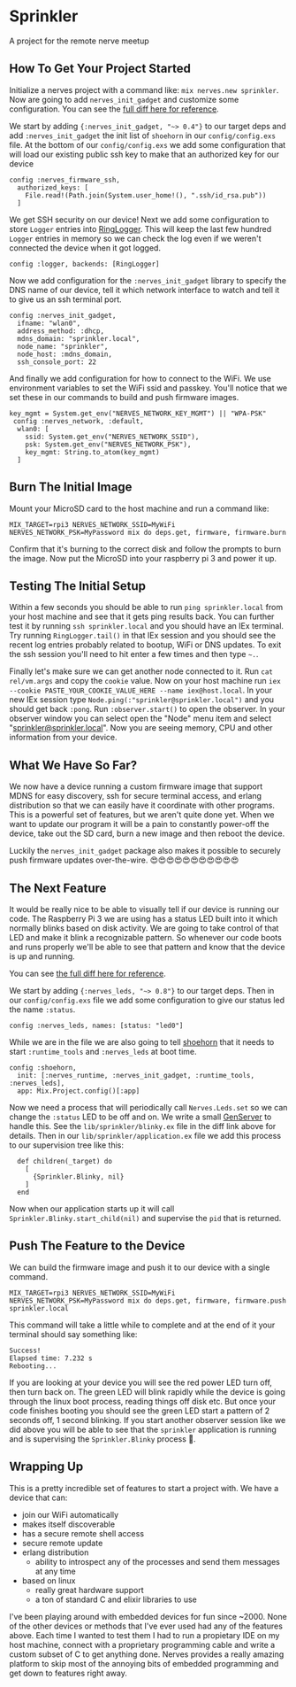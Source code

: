 # Sprinkler

A project for the remote nerve meetup

## How To Get Your Project Started

Initialize a nerves project with a command like: `mix nerves.new sprinkler`.
Now are going to add `nerves_init_gadget` and customize some configuration.
You can see the [full diff here for reference](https://github.com/mmmries/sprinkler/compare/db25c00ced4eb1a627373c2b2229df67ac303887...bab60a8947c9142ef5987b1a0c86003eb320403b).

We start by adding `{:nerves_init_gadget, "~> 0.4"}` to our target deps and add `:nerves_init_gadget` the init list of `shoehorn` in our `config/config.exs` file.
At the bottom of our `config/config.exs` we add some configuration that will load our existing public ssh key to make that an authorized key for our device

```
config :nerves_firmware_ssh,
  authorized_keys: [
    File.read!(Path.join(System.user_home!(), ".ssh/id_rsa.pub"))
  ]
```

We get SSH security on our device!
Next we add some configuration to store `Logger` entries into [RingLogger](https://hex.pm/packages/ring_logger).
This will keep the last few hundred `Logger` entries in memory so we can check the log even if we weren't connected the device when it got logged.

```
config :logger, backends: [RingLogger]
```

Now we add configuration for the `:nerves_init_gadget` library to specify the DNS name of our device, tell it which network interface to watch and tell it to give us an ssh terminal port.

```
config :nerves_init_gadget,
  ifname: "wlan0",
  address_method: :dhcp,
  mdns_domain: "sprinkler.local",
  node_name: "sprinkler",
  node_host: :mdns_domain,
  ssh_console_port: 22
```

And finally we add configuration for how to connect to the WiFi.
We use environment variables to set the WiFi ssid and passkey.
You'll notice that we set these in our commands to build and push firmware images.

```
key_mgmt = System.get_env("NERVES_NETWORK_KEY_MGMT") || "WPA-PSK"
 config :nerves_network, :default,
  wlan0: [
    ssid: System.get_env("NERVES_NETWORK_SSID"),
    psk: System.get_env("NERVES_NETWORK_PSK"),
    key_mgmt: String.to_atom(key_mgmt)
  ]
```

## Burn The Initial Image

Mount your MicroSD card to the host machine and run a command like:

```
MIX_TARGET=rpi3 NERVES_NETWORK_SSID=MyWiFi NERVES_NETWORK_PSK=MyPassword mix do deps.get, firmware, firmware.burn
```

Confirm that it's burning to the correct disk and follow the prompts to burn the image.
Now put the MicroSD into your raspberry pi 3 and power it up.

## Testing The Initial Setup

Within a few seconds you should be able to run `ping sprinkler.local` from your host machine and see that it gets ping results back.
You can further test it by running `ssh sprinkler.local` and you should have an IEx terminal.
Try running `RingLogger.tail()` in that IEx session and you should see the recent log entries probably related to bootup, WiFi or DNS updates.
To exit the ssh session you'll need to hit enter a few times and then type `~.`.

Finally let's make sure we can get another node connected to it.
Run `cat rel/vm.args` and copy the `cookie` value.
Now on your host machine run `iex --cookie PASTE_YOUR_COOKIE_VALUE_HERE --name iex@host.local`.
In your new IEx session type `Node.ping(:"sprinkler@sprinkler.local")` and you should get back `:pong`.
Run `:observer.start()` to open the observer.
In your observer window you can select open the "Node" menu item and select "sprinkler@sprinkler.local".
Now you are seeing memory, CPU and other information from your device.

## What We Have So Far?

We now have a device running a custom firmware image that support MDNS for easy discovery, ssh for secure terminal access, and erlang distribution so that we can easily have it coordinate with other programs.
This is a powerful set of features, but we aren't quite done yet.
When we want to update our program it will be a pain to constantly power-off the device, take out the SD card, burn a new image and then reboot the device.

Luckily the `nerves_init_gadget` package also makes it possible to securely push firmware updates over-the-wire.
😍😍😍😍😍😍😍😍😍😍😍

## The Next Feature

It would be really nice to be able to visually tell if our device is running our code.
The Raspberry Pi 3 we are using has a status LED built into it which normally blinks based on disk activity.
We are going to take control of that LED and make it blink a recognizable pattern.
So whenever our code boots and runs properly we'll be able to see that pattern and know that the device is up and running.

You can see [the full diff here for reference](https://github.com/mmmries/sprinkler/compare/f41372254cea1058e8873cfe4b19987ab1f59d12...efd379ff3b3687c13b8b000c99a8fc3d1b9ac71e).

We start by adding `{:nerves_leds, "~> 0.8"}` to our target deps.
Then in our `config/config.exs` file we add some configuration to give our status led the name `:status`.

```
config :nerves_leds, names: [status: "led0"]
```

While we are in the file we are also going to tell [shoehorn](https://hex.pm/packages/shoehorn) that it needs to start `:runtime_tools` and `:nerves_leds` at boot time.

```
config :shoehorn,
  init: [:nerves_runtime, :nerves_init_gadget, :runtime_tools, :nerves_leds],
  app: Mix.Project.config()[:app]
```

Now we need a process that will periodically call `Nerves.Leds.set` so we can change the `:status` LED to be off and on.
We write a small [GenServer](https://hexdocs.pm/elixir/1.6.6/GenServer.html) to handle this.
See the `lib/sprinkler/blinky.ex` file in the diff link above for details.
Then in our `lib/sprinkler/application.ex` file we add this process to our supervision tree like this:

```
  def children(_target) do
    [
      {Sprinkler.Blinky, nil}
    ]
  end
```

Now when our application starts up it will call `Sprinkler.Blinky.start_child(nil)` and supervise the `pid` that is returned.

## Push The Feature to the Device

We can build the firmware image and push it to our device with a single command.

```
MIX_TARGET=rpi3 NERVES_NETWORK_SSID=MyWiFi NERVES_NETWORK_PSK=MyPassword mix do deps.get, firmware, firmware.push sprinkler.local
```

This command will take a little while to complete and at the end of it your terminal should say something like:

```
Success!
Elapsed time: 7.232 s
Rebooting...
```

If you are looking at your device you will see the red power LED turn off, then turn back on.
The green LED will blink rapidly while the device is going through the linux boot process, reading things off disk etc.
But once your code finishes booting you should see the green LED start a pattern of 2 seconds off, 1 second blinking.
If you start another observer session like we did above you will be able to see that the `sprinkler` application is running and is supervising the `Sprinkler.Blinky` process 🎉.

## Wrapping Up

This is a pretty incredible set of features to start a project with.
We have a device that can:

* join our WiFi automatically
* makes itself discoverable
* has a secure remote shell access
* secure remote update
* erlang distribution
  * ability to introspect any of the processes and send them messages at any time
* based on linux
  * really great hardware support
  * a ton of standard C and elixir libraries to use

I've been playing around with embedded devices for fun since ~2000.
None of the other devices or methods that I've ever used had any of the features above.
Each time I wanted to test them I had to run a propietary IDE on my host machine, connect with a proprietary programming cable and write a custom subset of C to get anything done.
Nerves provides a really amazing platform to skip most of the annoying bits of embedded programming and get down to features right away.
